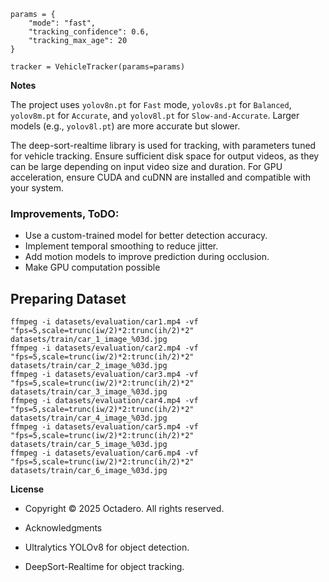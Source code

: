 
```
params = {
    "mode": "fast",
    "tracking_confidence": 0.6,
    "tracking_max_age": 20
}
```
```
tracker = VehicleTracker(params=params)
```

**Notes**

The project uses `yolov8n.pt` for `Fast` mode, `yolov8s.pt` for `Balanced`, `yolov8m.pt` for `Accurate`, and `yolov8l.pt` for `Slow-and-Accurate`. Larger models (e.g., `yolov8l.pt`) are more accurate but slower.

The deep-sort-realtime library is used for tracking, with parameters tuned for vehicle tracking.
Ensure sufficient disk space for output videos, as they can be large depending on input video size and duration.
For GPU acceleration, ensure CUDA and cuDNN are installed and compatible with your system.


### Improvements, ToDO:
- Use a custom-trained model for better detection accuracy.
- Implement temporal smoothing to reduce jitter.
- Add motion models to improve prediction during occlusion.
- Make GPU computation possible

## Preparing Dataset

```
ffmpeg -i datasets/evaluation/car1.mp4 -vf "fps=5,scale=trunc(iw/2)*2:trunc(ih/2)*2" datasets/train/car_1_image_%03d.jpg
ffmpeg -i datasets/evaluation/car2.mp4 -vf "fps=5,scale=trunc(iw/2)*2:trunc(ih/2)*2" datasets/train/car_2_image_%03d.jpg
ffmpeg -i datasets/evaluation/car3.mp4 -vf "fps=5,scale=trunc(iw/2)*2:trunc(ih/2)*2" datasets/train/car_3_image_%03d.jpg
ffmpeg -i datasets/evaluation/car4.mp4 -vf "fps=5,scale=trunc(iw/2)*2:trunc(ih/2)*2" datasets/train/car_4_image_%03d.jpg
ffmpeg -i datasets/evaluation/car5.mp4 -vf "fps=5,scale=trunc(iw/2)*2:trunc(ih/2)*2" datasets/train/car_5_image_%03d.jpg
ffmpeg -i datasets/evaluation/car6.mp4 -vf "fps=5,scale=trunc(iw/2)*2:trunc(ih/2)*2" datasets/train/car_6_image_%03d.jpg
```

**License**
- Copyright © 2025 Octadero. All rights reserved.
- Acknowledgments

- Ultralytics YOLOv8 for object detection.
- DeepSort-Realtime for object tracking.
